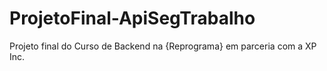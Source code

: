 # ProjetoFinal-ApiSegTrabalho
Projeto final do Curso de Backend na {Reprograma} em parceria com a XP Inc.
